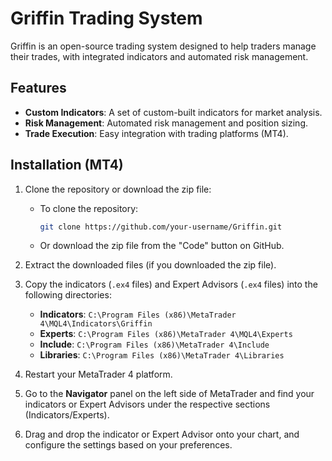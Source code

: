 # Griffin Trading System

Griffin is an open-source trading system designed to help traders manage their trades, with integrated indicators and automated risk management.

## Features

- **Custom Indicators**: A set of custom-built indicators for market analysis.
- **Risk Management**: Automated risk management and position sizing.
- **Trade Execution**: Easy integration with trading platforms (MT4).

## Installation (MT4)

1. Clone the repository or download the zip file:
   - To clone the repository:
     ```bash
     git clone https://github.com/your-username/Griffin.git
     ```
   - Or download the zip file from the "Code" button on GitHub.

2. Extract the downloaded files (if you downloaded the zip file).

3. Copy the indicators (`.ex4` files) and Expert Advisors (`.ex4` files) into the following directories:
   - **Indicators**: `C:\Program Files (x86)\MetaTrader 4\MQL4\Indicators\Griffin`
   - **Experts**: `C:\Program Files (x86)\MetaTrader 4\MQL4\Experts`
   - **Include**: `C:\Program Files (x86)\MetaTrader 4\Include`
   - **Libraries**: `C:\Program Files (x86)\MetaTrader 4\Libraries`

4. Restart your MetaTrader 4 platform.

5. Go to the **Navigator** panel on the left side of MetaTrader and find your indicators or Expert Advisors under the respective sections (Indicators/Experts).

6. Drag and drop the indicator or Expert Advisor onto your chart, and configure the settings based on your preferences.
